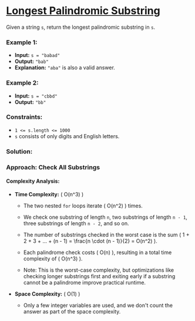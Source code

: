 # [Longest Palindromic Substring](https://leetcode.com/problems/longest-palindromic-substring/description/)

Given a string `s`, return the longest palindromic substring in `s`.

### Example 1:
- **Input:** `s = "babad"`
- **Output:** `"bab"`
- **Explanation:** `"aba"` is also a valid answer.

### Example 2:
- **Input:** `s = "cbbd"`
- **Output:** `"bb"`

### Constraints:
- `1 <= s.length <= 1000`
- `s` consists of only digits and English letters.

### Solution:
### Approach: Check All Substrings

#### Complexity Analysis:
- **Time Complexity:** \( O(n^3) \)
  - The two nested `for` loops iterate \( O(n^2) \) times.
  - We check one substring of length `n`, two substrings of length `n - 1`, three substrings of length `n - 2`, and so on.
  - The number of substrings checked in the worst case is the sum \( 1 + 2 + 3 + ... + (n - 1) = \frac{n \cdot (n - 1)}{2} = O(n^2) \).
  - Each palindrome check costs \( O(n) \), resulting in a total time complexity of \( O(n^3) \).

  - Note: This is the worst-case complexity, but optimizations like checking longer substrings first and exiting early if a substring cannot be a palindrome improve practical runtime.

- **Space Complexity:** \( O(1) \)
  - Only a few integer variables are used, and we don't count the answer as part of the space complexity.
